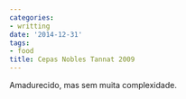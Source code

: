 ```yaml
---
categories:
- writting
date: '2014-12-31'
tags:
- food
title: Cepas Nobles Tannat 2009
---
```


Amadurecido, mas sem muita complexidade.

